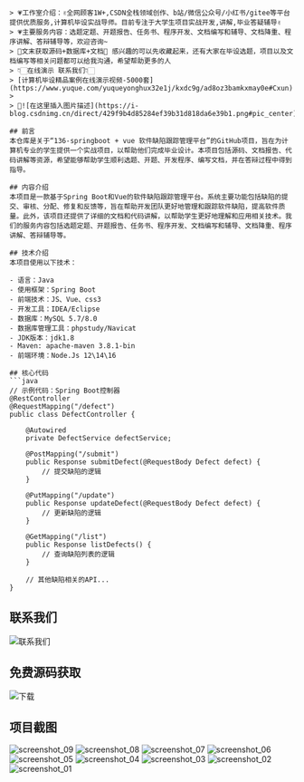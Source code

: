 ```
> 💗工作室介绍：✌全网顾客1W+,CSDN全栈领域创作、b站/微信公众号/小红书/gitee等平台提供优质服务,计算机毕设实战导师。目前专注于大学生项目实战开发,讲解,毕业答疑辅导✌
> 💗主要服务内容：选题定题、开题报告、任务书、程序开发、文档编写和辅导、文档降重、程序讲解、答辩辅导等，欢迎咨询~
> 🌟文末获取源码+数据库+文档🌟 感兴趣的可以先收藏起来，还有大家在毕设选题，项目以及文档编写等相关问题都可以给我沟通，希望帮助更多的人
> 👇🏻在线演示 联系我们👇🏻
> [计算机毕设精品案例在线演示视频-5000套](https://www.yuque.com/yuqueyonghux32e1j/kxdc9g/ad8oz3bamkxmay0e#Cxun)
> 
> 🌟![在这里插入图片描述](https://i-blog.csdnimg.cn/direct/429f9b4d85284ef39b31d818da6e39b1.png#pic_center)

## 前言
本仓库是关于“136-springboot + vue 软件缺陷跟踪管理平台”的GitHub项目，旨在为计算机专业的学生提供一个实战项目，以帮助他们完成毕业设计。本项目包括源码、文档报告、代码讲解等资源，希望能够帮助学生顺利选题、开题、开发程序、编写文档，并在答辩过程中得到指导。

## 内容介绍
本项目是一款基于Spring Boot和Vue的软件缺陷跟踪管理平台。系统主要功能包括缺陷的提交、审核、分配、修复和反馈等，旨在帮助开发团队更好地管理和跟踪软件缺陷，提高软件质量。此外，该项目还提供了详细的文档和代码讲解，以帮助学生更好地理解和应用相关技术。我们的服务内容包括选题定题、开题报告、任务书、程序开发、文档编写和辅导、文档降重、程序讲解、答辩辅导等。

## 技术介绍
本项目使用以下技术：

- 语言：Java
- 使用框架：Spring Boot
- 前端技术：JS、Vue、css3
- 开发工具：IDEA/Eclipse
- 数据库：MySQL 5.7/8.0
- 数据库管理工具：phpstudy/Navicat
- JDK版本：jdk1.8
- Maven: apache-maven 3.8.1-bin
- 前端环境：Node.Js 12\14\16

## 核心代码
```java
// 示例代码：Spring Boot控制器
@RestController
@RequestMapping("/defect")
public class DefectController {

    @Autowired
    private DefectService defectService;

    @PostMapping("/submit")
    public Response submitDefect(@RequestBody Defect defect) {
        // 提交缺陷的逻辑
    }

    @PutMapping("/update")
    public Response updateDefect(@RequestBody Defect defect) {
        // 更新缺陷的逻辑
    }

    @GetMapping("/list")
    public Response listDefects() {
        // 查询缺陷列表的逻辑
    }

    // 其他缺陷相关的API...
}
```

## 联系我们
![联系我们](https://github.com/user-attachments/assets/8f1ce2ba-72f1-441f-8d65-395ddab4650d)

## 免费源码获取

![下载](https://github.com/user-attachments/assets/2d103c9e-5ccc-44a1-a6d7-23a47c088dca)

## 项目截图
![screenshot_09](https://github.com/user-attachments/assets/0c0b3e80-0e4b-4177-bb19-63d807a5fadc)
![screenshot_08](https://github.com/user-attachments/assets/14ac974f-eec0-4438-a2a6-f6b18641ac35)
![screenshot_07](https://github.com/user-attachments/assets/43841160-5276-4f77-b2c3-11b128e74709)
![screenshot_06](https://github.com/user-attachments/assets/b7d9cb9c-ae4c-4c4b-9edc-65686ba05171)
![screenshot_05](https://github.com/user-attachments/assets/53107f1c-c42b-43d5-85e3-144b24c17798)
![screenshot_04](https://github.com/user-attachments/assets/2a088cd4-a848-47f6-aa4f-e413101adc3f)
![screenshot_03](https://github.com/user-attachments/assets/ee3d8fda-8a41-4c95-af20-1fba1cd4ff46)
![screenshot_02](https://github.com/user-attachments/assets/6430d236-c4db-48d3-a493-cdcb62db14cf)
![screenshot_01](https://github.com/user-attachments/assets/925de830-7193-4d53-b78e-3b2b3ac5b94c)
